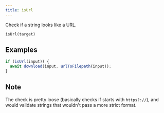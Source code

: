 ```yaml
---
title: isUrl
---
```


<div class="lead">
  Check if a string looks like a URL.
</div>

`isUrl(target)`


## Examples

```js
if (isUrl(input)) {
  await download(input, urlToFilepath(input));
}
```

## Note

The check is pretty loose (basically checks if starts with `https?://`), and
would validate strings that wouldn't pass a more strict format.

